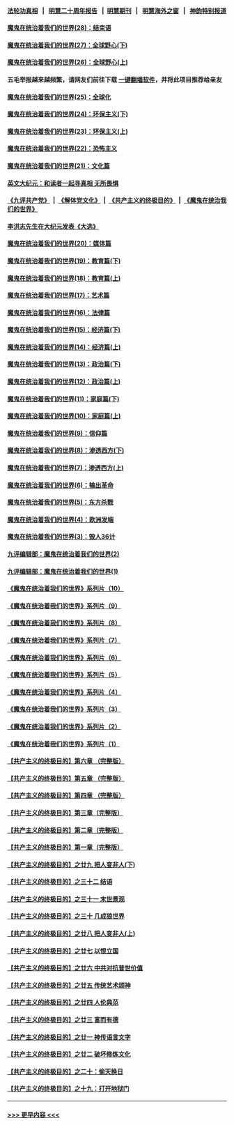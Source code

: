 #### [法轮功真相](https://github.com/gfw-breaker/truth/blob/master/README.md?t=0) &nbsp;&nbsp;|&nbsp;&nbsp; [明慧二十周年报告](https://github.com/gfw-breaker/mh-reports/blob/master/README.md?t=0) &nbsp;&nbsp;|&nbsp;&nbsp;[明慧期刊](https://github.com/gfw-breaker/mh-qikan) &nbsp;&nbsp;|&nbsp;&nbsp; [明慧海外之窗](https://github.com/gfw-breaker/mh-news/blob/master/README.md?t=0) &nbsp;&nbsp;|&nbsp;&nbsp; [神韵特别报道](https://github.com/gfw-breaker/mh-news/blob/master/shenyun.md?t=0)
#### [魔鬼在统治着我们的世界(28)：结束语](../pages/nsc422/n10936246.md?t=07101852) 
#### [魔鬼在统治着我们的世界(27)：全球野心(下)](../pages/nsc422/n10928319.md?t=07101852) 
#### [魔鬼在统治着我们的世界(26)：全球野心(上)](../pages/nsc422/n10900318.md?t=07101852) 
#### 五毛举报越来越频繁，请网友们前往下载 [一键翻墙软件](https://github.com/gfw-breaker/ssr-accounts)，并将此项目推荐给亲友
#### [魔鬼在统治着我们的世界(25)：全球化](../pages/nsc422/n10788205.md?t=07101852) 
#### [魔鬼在统治着我们的世界(24)：环保主义(下)](../pages/nsc422/n10695307.md?t=07101852) 
#### [魔鬼在统治着我们的世界(23)：环保主义(上)](../pages/nsc422/n10688613.md?t=07101852) 
#### [魔鬼在统治着我们的世界(22)：恐怖主义](../pages/nsc422/n10614727.md?t=07101852) 
#### [魔鬼在统治着我们的世界(21)：文化篇](../pages/nsc422/n10597706.md?t=07101852) 
#### [英文大纪元：和读者一起寻真相 无所畏惧](../pages/nsc422/n12542027.md?t=07101852) 
#### [《九评共产党》](https://github.com/begood0513/9ping.md/blob/master/README.md) &nbsp;|&nbsp; [《解体党文化》](../../../../jtdwh.md/blob/master/README.md)  &nbsp;|&nbsp; [《共产主义的终极目的》](../../../../gczydzjmd.md/blob/master/README.md) &nbsp;|&nbsp; [《魔鬼在统治我们的世界》](../../../../mgztzwmdsj.md/blob/master/README.md) 
#### [李洪志先生在大纪元发表《大选》](../pages/nsc422/n12534746.md?t=07101852) 
#### [魔鬼在统治着我们的世界(20)：媒体篇](../pages/nsc422/n10586579.md?t=07101852) 
#### [魔鬼在统治着我们的世界(19)：教育篇(下)](../pages/nsc422/n10564808.md?t=07101852) 
#### [魔鬼在统治着我们的世界(18)：教育篇(上)](../pages/nsc422/n10526970.md?t=07101852) 
#### [魔鬼在统治着我们的世界(17)：艺术篇](../pages/nsc422/n10499093.md?t=07101852) 
#### [魔鬼在统治着我们的世界(16)：法律篇](../pages/nsc422/n10485969.md?t=07101852) 
#### [魔鬼在统治着我们的世界(15)：经济篇(下)](../pages/nsc422/n10469975.md?t=07101852) 
#### [魔鬼在统治着我们的世界(14)：经济篇(上)](../pages/nsc422/n10457370.md?t=07101852) 
#### [魔鬼在统治着我们的世界(13)：政治篇(下)](../pages/nsc422/n10448270.md?t=07101852) 
#### [魔鬼在统治着我们的世界(12)：政治篇(上)](../pages/nsc422/n10444576.md?t=07101852) 
#### [魔鬼在统治着我们的世界(11)：家庭篇(下)](../pages/nsc422/n10440961.md?t=07101852) 
#### [魔鬼在统治着我们的世界(10)：家庭篇(上)](../pages/nsc422/n10435448.md?t=07101852) 
#### [魔鬼在统治着我们的世界(9)：信仰篇](../pages/nsc422/n10432159.md?t=07101852) 
#### [魔鬼在统治着我们的世界(8)：渗透西方(下)](../pages/nsc422/n10429603.md?t=07101852) 
#### [魔鬼在统治着我们的世界(7)：渗透西方(上)](../pages/nsc422/n10426013.md?t=07101852) 
#### [魔鬼在统治着我们的世界(6)：输出革命](../pages/nsc422/n10421536.md?t=07101852) 
#### [魔鬼在统治着我们的世界(5)：东方杀戮](../pages/nsc422/n10417707.md?t=07101852) 
#### [魔鬼在统治着我们的世界(4)：欧洲发端](../pages/nsc422/n10414890.md?t=07101852) 
#### [魔鬼在统治着我们的世界(3)：毁人36计](../pages/nsc422/n10411583.md?t=07101852) 
#### [九评编辑部：魔鬼在统治着我们的世界(2)](../pages/nsc422/n10410036.md?t=07101852) 
#### [九评编辑部：魔鬼在统治着我们的世界(1)](../pages/nsc422/n10406825.md?t=07101852) 
#### [《魔鬼在统治着我们的世界》系列片（10）](../pages/nsc422/n12292670.md?t=07101852) 
#### [《魔鬼在统治着我们的世界》系列片（9）](../pages/nsc422/n12290859.md?t=07101852) 
#### [《魔鬼在统治着我们的世界》系列片（8）](../pages/nsc422/n12287445.md?t=07101852) 
#### [《魔鬼在统治着我们的世界》系列片（7）](../pages/nsc422/n12283425.md?t=07101852) 
#### [《魔鬼在统治着我们的世界》系列片（6）](../pages/nsc422/n12282314.md?t=07101852) 
#### [《魔鬼在统治着我们的世界》系列片（5）](../pages/nsc422/n12281419.md?t=07101852) 
#### [《魔鬼在统治着我们的世界》系列片（4）](../pages/nsc422/n12274024.md?t=07101852) 
#### [《魔鬼在统治着我们的世界》系列片（3）](../pages/nsc422/n12271322.md?t=07101852) 
#### [《魔鬼在统治着我们的世界》系列片（2）](../pages/nsc422/n12269049.md?t=07101852) 
#### [《魔鬼在统治着我们的世界》系列片（1）](../pages/nsc422/n12267575.md?t=07101852) 
#### [【共产主义的终极目的】第六章 （完整版）](../pages/nsc422/n11428913.md?t=07101852) 
#### [【共产主义的终极目的】第五章 （完整版）](../pages/nsc422/n11428912.md?t=07101852) 
#### [【共产主义的终极目的】第四章 （完整版）](../pages/nsc422/n11428907.md?t=07101852) 
#### [【共产主义的终极目的】第三章（完整版）](../pages/nsc422/n11428848.md?t=07101852) 
#### [【共产主义的终极目的】第二章（完整版）](../pages/nsc422/n11428831.md?t=07101852) 
#### [【共产主义的终极目的】第一章（完整版）](../pages/nsc422/n11417651.md?t=07101852) 
#### [【共产主义的终极目的】之廿九 把人变非人(下)](../pages/nsc422/n11344140.md?t=07101852) 
#### [【共产主义的终极目的】之三十二 结语](../pages/nsc422/n11360535.md?t=07101852) 
#### [【共产主义的终极目的】之三十一 末世景观](../pages/nsc422/n11351129.md?t=07101852) 
#### [【共产主义的终极目的】之三十 几成狼世界](../pages/nsc422/n11348280.md?t=07101852) 
#### [【共产主义的终极目的】之廿八 把人变非人(上)](../pages/nsc422/n11340492.md?t=07101852) 
#### [【共产主义的终极目的】之廿七 以恨立国](../pages/nsc422/n11336944.md?t=07101852) 
#### [【共产主义的终极目的】之廿六 中共对抗普世价值](../pages/nsc422/n11324785.md?t=07101852) 
#### [【共产主义的终极目的】之廿五 传统艺术颂神](../pages/nsc422/n11296396.md?t=07101852) 
#### [【共产主义的终极目的】之廿四 人伦典范](../pages/nsc422/n11296397.md?t=07101852) 
#### [【共产主义的终极目的】之廿三 富而有德](../pages/nsc422/n11283598.md?t=07101852) 
#### [【共产主义的终极目的】之廿一 神传语言文字](../pages/nsc422/n11263265.md?t=07101852) 
#### [【共产主义的终极目的】之廿二 破坏修炼文化](../pages/nsc422/n11245728.md?t=07101852) 
#### [【共产主义的终极目的】之二十：偷天换日](../pages/nsc422/n11238846.md?t=07101852) 
#### [【共产主义的终极目的】之十九：打开地狱门](../pages/nsc422/n11206376.md?t=07101852) 

----
#### [ >>> 更早内容 <<< ](../indexes/nsc422-earlier.md)
